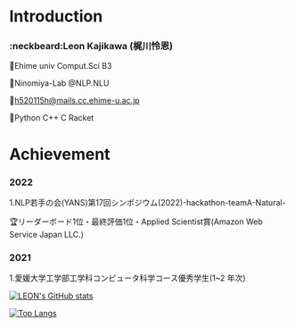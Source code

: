 # Introduction
### :neckbeard:Leon Kajikawa (梶川怜恩)

:school_satchel:Ehime univ Comput.Sci B3

:microscope:Ninomiya-Lab @NLP.NLU

:ocean:h520115h@mails.cc.ehime-u.ac.jp

:octopus:Python C++ C Racket
# Achievement

### 2022
1.NLP若手の会(YANS)第17回シンポジウム(2022)-hackathon-teamA-Natural-

:trophy:リーダーボード1位・最終評価1位・Applied Scientist賞(Amazon Web Service Japan LLC.)
### 2021
1.愛媛大学工学部工学科コンピュータ科学コース優秀学生(1~2 年次)

[![LEON's GitHub stats](https://github-readme-stats.vercel.app/api?username=Lemond-sp&theme=vue-dark&show_icons=true)](https://github.com/Lemond-sp/github-readme-stats)

[![Top Langs](https://github-readme-stats.vercel.app/api/top-langs/?username=Lemond-sp&theme=vue-dark&show_icons=true&layout=compact)](https://github.com/Lemond-sp/github-readme-stats)

<!--
**Lemond-sp/Lemond-sp** is a ✨ _special_ ✨ repository because its `README.md` (this file) appears on your GitHub profile.

Here are some ideas to get you started:

- 🔭 こん
- 🌱 I’m currently learning ...
- 👯 I’m looking to collaborate on ...a
- 🤔 I’m looking for help with ...
- 💬 Ask me about ...
- 📫 How to reach me: ...
- 😄 Pronouns: ...
- ⚡ Fun fact: ...
-->
